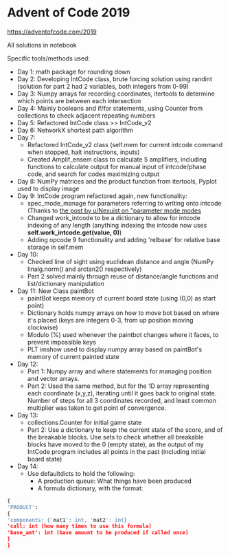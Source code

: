 # Advent of Code 2019
https://adventofcode.com/2019

All solutions in notebook

Specific tools/methods used:
* Day 1: math package for rounding down
* Day 2: Developing IntCode class, brute forcing solution using randint (solution for part 2 had 2 variables, both integers from 0-99)
* Day 3: Numpy arrays for recording coordinates, itertools to determine which points are between each intersection  
* Day 4: Mainly booleans and if/for statements, using Counter from collections to check adjacent repeating numbers
* Day 5: Refactored IntCode class >> IntCode_v2
* Day 6: NetworkX shortest path algorithm
* Day 7: 
  * Refactored IntCode_v2 class (self.mem for current intcode command when stopped, halt instructions, inputs)
  * Created Amplif_ensem class to calculate 5 amplifiers, including functions to calculate output for manual input of intcode/phase code, and search for codes maximizing output
* Day 8: NumPy matrices and the product function from itertools, Pyplot used to display image
* Day 9: IntCode program refactored again, new functionality:
  * spec_mode_manage for parameters referring to writing onto intcode (Thanks to [the post by u/Nexuist on "parameter mode modes](https://www.reddit.com/r/adventofcode/comments/e8aw9j/2019_day_9_part_1_how_to_fix_203_error/)
  * Changed work_intcode to be a dictionary to allow for intcode indexing of any length (anything indexing the intcode now uses **self.work_intcode.get(value, 0)**)
  * Adding opcode 9 functionality and adding 'relbase' for relative base storage in self.mem
* Day 10:
  * Checked line of sight using euclidean distance and angle (NumPy linalg.norm() and arctan2() respectively)
  * Part 2 solved mainly through reuse of distance/angle functions and list/dictionary manipulation
* Day 11: New Class paintBot
  * paintBot keeps memory of current board state (using (0,0) as start point)
  * Dictionary holds numpy arrays on how to move bot based on where it's placed (keys are integers 0-3, from up position moving clockwise)
  * Modulo (%) used whenever the paintbot changes where it faces, to prevent impossible keys
  * PLT imshow used to display numpy array based on paintBot's memory of current painted state
* Day 12: 
  * Part 1: Numpy array and where statements for managing position and vector arrays. 
  * Part 2: Used the same method, but for the 1D array representing each coordinate (x,y,z), iterating until it goes back to original state. Number of steps for all 3 coordinates recorded, and least common multiplier was taken to get point of convergence.
* Day 13:
  * collections.Counter for initial game state
  * Part 2: Use a dictionary to keep the current state of the score, and of the breakable blocks. Use sets to check whether all breakable blocks have moved to the 0 (empty state), as the output of my IntCode program includes all points in the past (including initial board state)
* Day 14:
  * Use defaultdicts to hold the following:
    * A production queue: What things have been produced
    * A formula dictionary, with the format:

```python
{
'PRODUCT': 
{
'components: {'mat1': int, 'mat2': int}
'call: int (how many times to use this formula)
'base_amt': int (base amount to be produced if called once)
}
}
```

